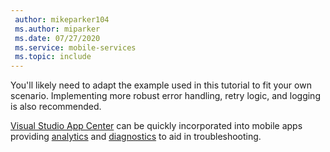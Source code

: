 ```yaml
---
 author: mikeparker104
 ms.author: miparker
 ms.date: 07/27/2020
 ms.service: mobile-services
 ms.topic: include
---
```


You'll likely need to adapt the example used in this tutorial to fit your own scenario. Implementing more robust error handling, retry logic, and logging is also recommended. 

[Visual Studio App Center](https://appcenter.ms) can be quickly incorporated into mobile apps providing [analytics](/appcenter/analytics) and [diagnostics](/appcenter/diagnostics/) to aid in troubleshooting.